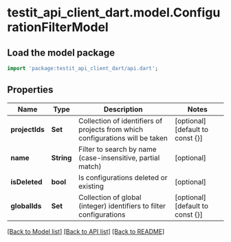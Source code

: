 # testit_api_client_dart.model.ConfigurationFilterModel

## Load the model package
```dart
import 'package:testit_api_client_dart/api.dart';
```

## Properties
Name | Type | Description | Notes
------------ | ------------- | ------------- | -------------
**projectIds** | **Set<String>** | Collection of identifiers of projects from which configurations will be taken | [optional] [default to const {}]
**name** | **String** | Filter to search by name (case-insensitive, partial match) | [optional] 
**isDeleted** | **bool** | Is configurations deleted or existing | [optional] 
**globalIds** | **Set<int>** | Collection of global (integer) identifiers to filter configurations | [optional] [default to const {}]

[[Back to Model list]](../README.md#documentation-for-models) [[Back to API list]](../README.md#documentation-for-api-endpoints) [[Back to README]](../README.md)


